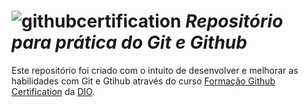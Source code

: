 # ![githubcertification](https://assets.dio.me/N3ET28fsUKPyJZb6mh6vdqhVziWjbk3xPNlE_velBWs/f:webp/h:120/q:80/L3RyYWNrcy85NzIyOTdkYy00MzU3LTRhZjQtYWJlYS04OWEzODg1M2E5NDkucG5n) ***Repositório para prática do Git e Github***

 Este repositório foi criado com o intuito de desenvolver e melhorar as habilidades com Git e Gtihub através do curso [Formação Github Certification](https://web.dio.me/track/formacao-github-certification) da [DIO](https://2lspc0k8.r.us-east-1.awstrack.me/L0/https:%2F%2Fweb.dio.me%2F/1/01000192f578cfbc-816f45f0-21dd-4784-a634-4dfaaaf0c588-000000/thikD6VWAgHy28o4ZdNwMBMbCEU=398).